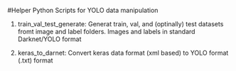 #Helper Python Scripts for YOLO data manipulation

1. train_val_test_generate: Generat train, val, and (optinally) test datasets fromt image and label folders. Images and labels in standard Darknet/YOLO format  

2. keras_to_darnet: Convert keras data format (xml based) to YOLO format (.txt) format
 
